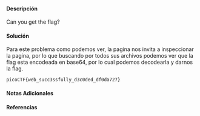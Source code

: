 #### Descripción

Can you get the flag? 

#### Solución 
Para este problema como podemos ver, la pagina nos invita a inspeccionar la pagina, por lo que buscando por todos sus archivos podemos ver que la flag esta encodeada en base64, por lo cual podemos decodearla y darnos la flag.

`picoCTF{web_succ3ssfully_d3c0ded_df0da727}`

#### Notas Adicionales

#### Referencias
